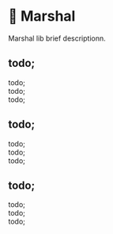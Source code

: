# 🧺 Marshal

Marshal lib brief descriptionn.

## todo;

todo; <br/>
todo; <br/>
todo; <br/>

## todo;

todo; <br/>
todo; <br/>
todo; <br/>

## todo;

todo; <br/>
todo; <br/>
todo; <br/>
